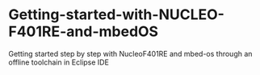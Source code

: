 # Getting-started-with-NUCLEO-F401RE-and-mbedOS
Getting started step by step with NucleoF401RE and mbed-os through an offline toolchain in Eclipse IDE 
